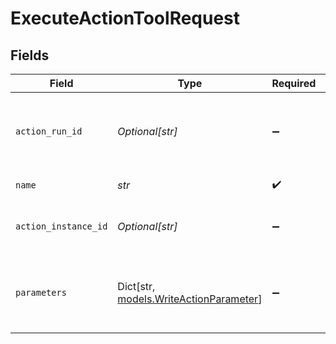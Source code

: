 # ExecuteActionToolRequest


## Fields

| Field                                                                       | Type                                                                        | Required                                                                    | Description                                                                 |
| --------------------------------------------------------------------------- | --------------------------------------------------------------------------- | --------------------------------------------------------------------------- | --------------------------------------------------------------------------- |
| `action_run_id`                                                             | *Optional[str]*                                                             | :heavy_minus_sign:                                                          | Unique identifier for this actionRun execution event.                       |
| `name`                                                                      | *str*                                                                       | :heavy_check_mark:                                                          | The name of the tool.                                                       |
| `action_instance_id`                                                        | *Optional[str]*                                                             | :heavy_minus_sign:                                                          | Unique identifier of an action instance.                                    |
| `parameters`                                                                | Dict[str, [models.WriteActionParameter](../models/writeactionparameter.md)] | :heavy_minus_sign:                                                          | The parameters to be passed to the tool for action.                         |